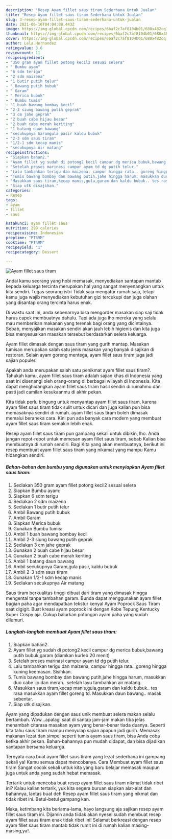 ```yaml
---
description: "Resep Ayam fillet saus tiram Sederhana Untuk Jualan"
title: "Resep Ayam fillet saus tiram Sederhana Untuk Jualan"
slug: 3-resep-ayam-fillet-saus-tiram-sederhana-untuk-jualan
date: 2021-06-16T04:04:08.443Z
image: https://img-global.cpcdn.com/recipes/6baf2c7af8104b01/680x482cq70/ayam-fillet-saus-tiram-foto-resep-utama.jpg
thumbnail: https://img-global.cpcdn.com/recipes/6baf2c7af8104b01/680x482cq70/ayam-fillet-saus-tiram-foto-resep-utama.jpg
cover: https://img-global.cpcdn.com/recipes/6baf2c7af8104b01/680x482cq70/ayam-fillet-saus-tiram-foto-resep-utama.jpg
author: Lela Hernandez
ratingvalue: 3.6
reviewcount: 11
recipeingredient:
- "350 gram ayam fillet potong kecil2 sesuai selera"
- " Bumbu ayam"
- "6 sdm terigu"
- "2 sdm maizena"
- "1 butir putih telur"
- " Bawang putih bubuk"
- " Garam"
- " Merica bubuk"
- " Bumbu tumis"
- "1 buah bawang bombay kecil"
- "2-3 siung bawang putih geprak"
- "3 cm jahe geprak"
- "2 buah cabe hijau besar"
- "2 buah cabe merah keriting"
- "1 batang daun bawang"
- "secukupnya Garamgula pasir kaldu bubuk"
- "2-3 sdm saus tiram"
- "1/2-1 sdm kecap manis"
- "secukupnya Air matang"
recipeinstructions:
- "Siapkan bahan2."
- "Ayam fillet yg sudah di potong2 kecil campur dg merica bubuk,bawang putih bubuk,garam (diamkan kurleb 20 menit)"
- "Setelah proses marinasi campur ayam td dg putih telur."
- "Lalu tambahkan terigu dan maizena, campur hingga rata.. goreng hingga kuning keemasan. Sisihkan."
- "Tumis bawang bombay dan bawang putih,jahe hingga harum, masukkan duo cabe ijo dan merah.. setelah layu tambahkan air matang."
- "Masukkan saus tiram,kecap manis,gula,garam dan kaldu bubuk.. tes rasa masukkan ayam fillet goreng td. Masukkan daun bawang.. masak sebentar."
- "Siap utk disajikan."
categories:
- Resep
tags:
- ayam
- fillet
- saus

katakunci: ayam fillet saus 
nutrition: 299 calories
recipecuisine: Indonesian
preptime: "PT39M"
cooktime: "PT49M"
recipeyield: "1"
recipecategory: Dessert

---
```



![Ayam fillet saus tiram](https://img-global.cpcdn.com/recipes/6baf2c7af8104b01/680x482cq70/ayam-fillet-saus-tiram-foto-resep-utama.jpg)

Andai kamu seorang yang hobi memasak, menyediakan santapan mantab kepada keluarga tercinta merupakan hal yang sangat menyenangkan untuk kita sendiri. Tugas seorang istri Tidak saja mengatur rumah saja, tetapi kamu juga wajib menyediakan kebutuhan gizi tercukupi dan juga olahan yang disantap orang tercinta harus enak.

Di waktu  saat ini, anda sebenarnya bisa mengorder masakan siap saji tidak harus capek membuatnya dahulu. Tapi ada juga lho mereka yang selalu mau memberikan makanan yang terenak bagi orang yang dicintainya. Sebab, menyajikan masakan sendiri akan jauh lebih higienis dan kita juga bisa menyesuaikan masakan tersebut berdasarkan selera keluarga. 

Ayam fillet dimasak dengan saus tiram yang gurih mantap. Masakan tumisan merupakan salah satu jenis masakan yang banyak disajikan di restoran. Selain ayam goreng mentega, ayam fillet saus tiram juga jadi sajian populer.

Apakah anda merupakan salah satu penikmat ayam fillet saus tiram?. Tahukah kamu, ayam fillet saus tiram adalah sajian khas di Indonesia yang saat ini disenangi oleh orang-orang di berbagai wilayah di Indonesia. Kita dapat menghidangkan ayam fillet saus tiram hasil sendiri di rumahmu dan pasti jadi camilan kesukaanmu di akhir pekan.

Kita tidak perlu bingung untuk menyantap ayam fillet saus tiram, karena ayam fillet saus tiram tidak sulit untuk dicari dan juga kalian pun bisa memasaknya sendiri di rumah. ayam fillet saus tiram boleh dimasak memalui beraneka cara. Kini pun ada banyak cara modern yang membuat ayam fillet saus tiram semakin lebih enak.

Resep ayam fillet saus tiram pun gampang sekali untuk dibikin, lho. Anda jangan repot-repot untuk memesan ayam fillet saus tiram, sebab Kalian bisa membuatnya di rumah sendiri. Bagi Kita yang akan membuatnya, berikut ini resep membuat ayam fillet saus tiram yang nikamat yang mampu Kamu hidangkan sendiri.

<!--inarticleads1-->

##### Bahan-bahan dan bumbu yang digunakan untuk menyiapkan Ayam fillet saus tiram:

1. Sediakan 350 gram ayam fillet potong kecil2 sesuai selera
1. Siapkan  Bumbu ayam:
1. Siapkan 6 sdm terigu
1. Sediakan 2 sdm maizena
1. Sediakan 1 butir putih telur
1. Ambil  Bawang putih bubuk
1. Ambil  Garam
1. Siapkan  Merica bubuk
1. Gunakan  Bumbu tumis:
1. Ambil 1 buah bawang bombay kecil
1. Ambil 2-3 siung bawang putih geprak
1. Sediakan 3 cm jahe geprak
1. Gunakan 2 buah cabe hijau besar
1. Gunakan 2 buah cabe merah keriting
1. Ambil 1 batang daun bawang
1. Ambil secukupnya Garam,gula pasir, kaldu bubuk
1. Ambil 2-3 sdm saus tiram
1. Gunakan 1/2-1 sdm kecap manis
1. Sediakan secukupnya Air matang


Saus tiram berkualitas tinggi dibuat dari tiram yang dimasak hingga mengental tanpa tambahan garam. Bunda dapat menggunakan ayam fillet bagian paha agar mendapatkan tekstur kenyal Ayam Poprock Saus Tiram saat digigit. Buat kreasi ayam poprock ini dengan Kobe Tepung Kentucky Super Crispy aja. Cukup balurkan potongan ayam paha yang sudah dilumuri. 

<!--inarticleads2-->

##### Langkah-langkah membuat Ayam fillet saus tiram:

1. Siapkan bahan2.
1. Ayam fillet yg sudah di potong2 kecil campur dg merica bubuk,bawang putih bubuk,garam (diamkan kurleb 20 menit)
1. Setelah proses marinasi campur ayam td dg putih telur.
1. Lalu tambahkan terigu dan maizena, campur hingga rata.. goreng hingga kuning keemasan. Sisihkan.
1. Tumis bawang bombay dan bawang putih,jahe hingga harum, masukkan duo cabe ijo dan merah.. setelah layu tambahkan air matang.
1. Masukkan saus tiram,kecap manis,gula,garam dan kaldu bubuk.. tes rasa masukkan ayam fillet goreng td. Masukkan daun bawang.. masak sebentar.
1. Siap utk disajikan.


Ayam yang dipadukan dengan saus unik membuat selera makan selalu bertambah. Wow…apalagi saat di santap jam-jam makan tiba jelas menambah citarasa masakan ayam yang benar-benar tiada duanya. Seperti kita tahu saus tiram mampu menyulap sajian apapun jadi gurih. Memasak makanan lezat dan simpel seperti tumis ayam saus tiram, bisa Anda coba ketika akhir pekan. Bahan-bahannya pun mudah didapat, dan bisa dijadikan santapan bersama keluarga. 

Ternyata cara buat ayam fillet saus tiram yang lezat sederhana ini gampang sekali ya! Kamu semua dapat mencobanya. Cara Membuat ayam fillet saus tiram Sangat cocok sekali untuk kita yang baru belajar memasak maupun juga untuk anda yang sudah hebat memasak.

Tertarik untuk mencoba buat resep ayam fillet saus tiram nikmat tidak ribet ini? Kalau kalian tertarik, yuk kita segera buruan siapkan alat-alat dan bahannya, lantas buat deh Resep ayam fillet saus tiram yang nikmat dan tidak ribet ini. Betul-betul gampang kan. 

Maka, ketimbang kita berlama-lama, hayo langsung aja sajikan resep ayam fillet saus tiram ini. Dijamin anda tiidak akan nyesel sudah membuat resep ayam fillet saus tiram enak tidak ribet ini! Selamat berkreasi dengan resep ayam fillet saus tiram mantab tidak rumit ini di rumah kalian masing-masing,ya!.

